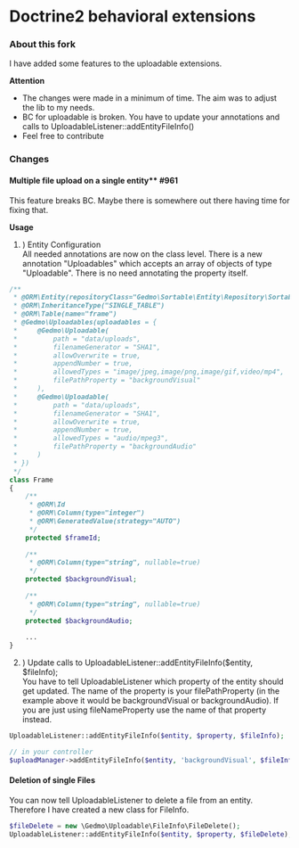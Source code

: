 # Doctrine2 behavioral extensions

### About this fork
I have added some features to the uploadable extensions.

**Attention**

- The changes were made in a minimum of time. The aim was to adjust the lib to my needs.
- BC for uploadable is broken. You have to update your annotations and calls to UploadableListener::addEntityFileInfo()
- Feel free to contribute

### Changes
#### Multiple file upload on a single entity** #961
This feature breaks BC. Maybe there is somewhere out there having time for fixing that.
 
**Usage**

1. ) Entity Configuration  
All needed annotations are now on the class level. There is a new annotation "Uploadables" which accepts an array of objects of type "Uploadable".
There is no need annotating the property itself.  
```php
/**
 * @ORM\Entity(repositoryClass="Gedmo\Sortable\Entity\Repository\SortableRepository")
 * @ORM\InheritanceType("SINGLE_TABLE")
 * @ORM\Table(name="frame")
 * @Gedmo\Uploadables(uploadables = {
 *     @Gedmo\Uploadable(
 *         path = "data/uploads", 
 *         filenameGenerator = "SHA1", 
 *         allowOverwrite = true, 
 *         appendNumber = true, 
 *         allowedTypes = "image/jpeg,image/png,image/gif,video/mp4",
 *         filePathProperty = "backgroundVisual"
 *     ),
 *     @Gedmo\Uploadable(
 *         path = "data/uploads", 
 *         filenameGenerator = "SHA1", 
 *         allowOverwrite = true, 
 *         appendNumber = true, 
 *         allowedTypes = "audio/mpeg3",
 *         filePathProperty = "backgroundAudio"
 *     )
 * })
 */
class Frame
{
    /**
     * @ORM\Id
     * @ORM\Column(type="integer")
     * @ORM\GeneratedValue(strategy="AUTO")
     */
    protected $frameId;
    
    /**
     * @ORM\Column(type="string", nullable=true)
     */
    protected $backgroundVisual;
    
    /**
     * @ORM\Column(type="string", nullable=true)
     */
    protected $backgroundAudio;
    
    ...
}
```

2. ) Update calls to UploadableListener::addEntityFileInfo($entity, $fileInfo);  
You have to tell UploadableListener which property of the entity should get updated.
The name of the property is your filePathProperty (in the example above it would be backgroundVisual or backgroundAudio). If you are just using fileNameProperty use the name of that property instead.   
```php
UploadableListener::addEntityFileInfo($entity, $property, $fileInfo);

// in your controller
$uploadManager->addEntityFileInfo($entity, 'backgroundVisual', $fileInfo);

```

#### Deletion of single Files
You can now tell UploadableListener to delete a file from an entity. Therefore I have created a new class for FileInfo.
```php
$fileDelete = new \Gedmo\Uploadable\FileInfo\FileDelete();
UploadableListener::addEntityFileInfo($entity, $property, $fileDelete); // this will delete the file from the disk and set the property to null
```